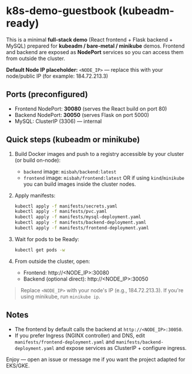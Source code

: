 # k8s-demo-guestbook (kubeadm-ready)

This is a minimal **full-stack demo** (React frontend + Flask backend + MySQL) prepared for **kubeadm / bare-metal / minikube** demos.
Frontend and backend are exposed as **NodePort** services so you can access them from outside the cluster.

**Default Node IP placeholder:** `<NODE_IP>` — replace this with your node/public IP (for example: 184.72.213.3)

## Ports (preconfigured)
- Frontend NodePort: **30080**  (serves the React build on port 80)
- Backend NodePort: **30050**   (serves Flask on port 5000)
- MySQL: ClusterIP (3306) — internal

## Quick steps (kubeadm or minikube)
1. Build Docker images and push to a registry accessible by your cluster (or build on-node):
   - `backend` image: `misbah/backend:latest`
   - `frontend` image: `misbah/frontend:latest`
   OR if using `kind`/`minikube` you can build images inside the cluster nodes.

2. Apply manifests:
   ```bash
   kubectl apply -f manifests/secrets.yaml
   kubectl apply -f manifests/pvc.yaml
   kubectl apply -f manifests/mysql-deployment.yaml
   kubectl apply -f manifests/backend-deployment.yaml
   kubectl apply -f manifests/frontend-deployment.yaml
   ```

3. Wait for pods to be Ready:
   ```bash
   kubectl get pods -w
   ```

4. From outside the cluster, open:
   - Frontend: http://<NODE_IP>:30080
   - Backend (optional direct): http://<NODE_IP>:30050

> Replace `<NODE_IP>` with your node's IP (e.g., 184.72.213.3). If you're using minikube, run `minikube ip`.

## Notes
- The frontend by default calls the backend at `http://<NODE_IP>:30050`.
- If you prefer Ingress (NGINX controller) and DNS, edit `manifests/frontend-deployment.yaml` and `manifests/backend-deployment.yaml` and expose services as ClusterIP + configure ingress.

Enjoy — open an issue or message me if you want the project adapted for EKS/GKE.
